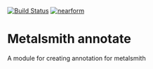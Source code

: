 [![Build Status](https://travis-ci.org/piccoloaiutante/metalsmith-annotate.svg?branch=master)](https://travis-ci.org/piccoloaiutante/metalsmith-annotate)
[![nearform][nearform-badge]][nearform-url]

# Metalsmith annotate
A module for creating annotation for metalsmith

[nearform-badge]: https://img.shields.io/badge/sponsored%20by-nearForm-red.svg?style=flat-square
[nearform-url]: http://nearform.com
